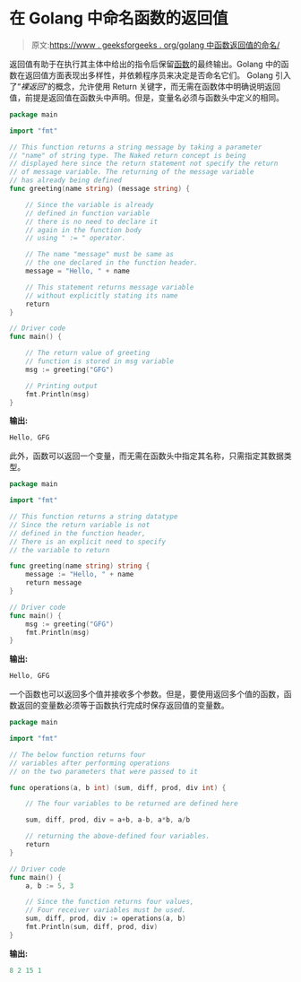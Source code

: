 # 在 Golang 中命名函数的返回值

> 原文:[https://www . geeksforgeeks . org/golang 中函数返回值的命名/](https://www.geeksforgeeks.org/naming-the-return-values-of-a-function-in-golang/)

返回值有助于在执行其主体中给出的指令后保留[函数](https://www.geeksforgeeks.org/functions-in-go-language/)的最终输出。Golang 中的函数在返回值方面表现出多样性，并依赖程序员来决定是否命名它们。
Golang 引入了“*裸返回*”的概念，允许使用 Return 关键字，而无需在函数体中明确说明返回值，前提是返回值在函数头中声明。但是，变量名必须与函数头中定义的相同。

```go
package main

import "fmt"

// This function returns a string message by taking a parameter
// "name" of string type. The Naked return concept is being
// displayed here since the return statement not specify the return
// of message variable. The returning of the message variable
// has already being defined 
func greeting(name string) (message string) {

    // Since the variable is already 
    // defined in function variable
    // there is no need to declare it 
    // again in the function body
    // using " := " operator.

    // The name "message" must be same as 
    // the one declared in the function header.
    message = "Hello, " + name

    // This statement returns message variable
    // without explicitly stating its name
    return 
}

// Driver code
func main() {

    // The return value of greeting 
    // function is stored in msg variable
    msg := greeting("GFG")

    // Printing output
    fmt.Println(msg) 
}
```

**输出:**

```go
Hello, GFG

```

此外，函数可以返回一个变量，而无需在函数头中指定其名称，只需指定其数据类型。

```go
package main

import "fmt"

// This function returns a string datatype
// Since the return variable is not 
// defined in the function header,
// There is an explicit need to specify
// the variable to return

func greeting(name string) string {
    message := "Hello, " + name
    return message
}

// Driver code
func main() {
    msg := greeting("GFG")
    fmt.Println(msg)
}
```

**输出:**

```go
Hello, GFG

```

一个函数也可以返回多个值并接收多个参数。但是，要使用返回多个值的函数，函数返回的变量数必须等于函数执行完成时保存返回值的变量数。

```go
package main

import "fmt"

// The below function returns four
// variables after performing operations
// on the two parameters that were passed to it

func operations(a, b int) (sum, diff, prod, div int) {

    // The four variables to be returned are defined here

    sum, diff, prod, div = a+b, a-b, a*b, a/b

    // returning the above-defined four variables.
    return
}

// Driver code
func main() {
    a, b := 5, 3

    // Since the function returns four values,
    // Four receiver variables must be used.
    sum, diff, prod, div := operations(a, b)
    fmt.Println(sum, diff, prod, div)
}
```

**输出:**

```go
8 2 15 1

```